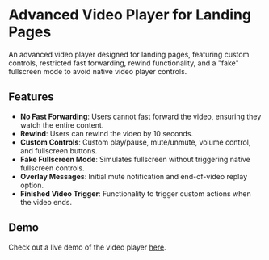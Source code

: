 # Advanced Video Player for Landing Pages

An advanced video player designed for landing pages, featuring custom controls, restricted fast forwarding, rewind functionality, and a "fake" fullscreen mode to avoid native video player controls.

## Features

- **No Fast Forwarding**: Users cannot fast forward the video, ensuring they watch the entire content.
- **Rewind**: Users can rewind the video by 10 seconds.
- **Custom Controls**: Custom play/pause, mute/unmute, volume control, and fullscreen buttons.
- **Fake Fullscreen Mode**: Simulates fullscreen without triggering native fullscreen controls.
- **Overlay Messages**: Initial mute notification and end-of-video replay option.
- **Finished Video Trigger**: Functionality to trigger custom actions when the video ends.

## Demo

Check out a live demo of the video player [here](https://your-demo-link.com).
